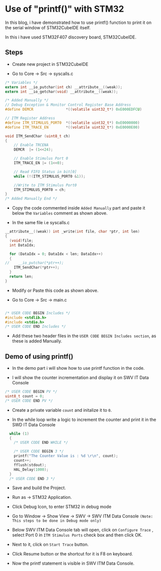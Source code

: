 
# Use of "printf()" with STM32 

In this blog, i have demonstrated how to use printf() function to print it on the serial window of STM32CubeIDE itself.

In this i have used STM32F407 discovery board, STM32CubeIDE.




## Steps 

- Create new project in STM32CubeIDE

- Go to Core -> Src -> syscalls.c

```c
/* Variables */
extern int __io_putchar(int ch) __attribute__((weak));
extern int __io_getchar(void) __attribute__((weak));

/* Added Manually */
// Debug Exception & Monitor Control Register Base Address
#define DEMCR               *((volatile uint32_t*) 0xE000EDFCU)

// ITM Register Address
#define ITM_STIMULUS_PORT0  *((volatile uint32_t*) 0xE0000000)
#define ITM_TRACE_EN        *((volatile uint32_t*) 0xE0000E00)

void ITM_SendChar (uint8_t ch)
{
	// Enable TRCENA
	DEMCR  |= (1<<24);

	// Enable Stimulus Port 0
	ITM_TRACE_EN |= (1<<0);

	// Read FIFO Status in bit[0]
	while (!(ITM_STIMULUS_PORT0 &1));

	//Write to ITM Stimulus Port0
	ITM_STIMULUS_PORT0 = ch;
}
/* Added Manually End */

```
- Copy the code commented inside `Added Manually` part and paste it below the `Variables` comment as shown above.

- In the same file i.e syscalls.c 

``` c
__attribute__((weak)) int _write(int file, char *ptr, int len)
{
  (void)file;
  int DataIdx;

  for (DataIdx = 0; DataIdx < len; DataIdx++)
  {
//    __io_putchar(*ptr++);
    ITM_SendChar(*ptr++);
  }
  return len;
}
```

- Modify or Paste this code as shown above.

- Go to Core -> Src -> main.c 

```c

/* USER CODE BEGIN Includes */
#include <stdlib.h>
#include <stdio.h>
/* USER CODE END Includes */

```

- Add these two header files in the `USER CODE BEGIN Includes section`, as these is added Manually.




## Demo of using printf()

- In the demo part i will show how to use printf function in the code.

- I will show the counter incrementation and display it on SWV IT Data Console

```c
/* USER CODE BEGIN PV */
uint8_t count = 0;
/* USER CODE END PV */

```
- Create a private variable `count` and initalize it to `0`.

- In the while loop write a logic to increment the counter and print it in the SWD IT Data Console

```c
  while (1)
  {
    /* USER CODE END WHILE */

    /* USER CODE BEGIN 3 */
	printf("The Counter Value is : %d \r\n", count);
	count++;
	fflush(stdout);
	HAL_Delay(1000);
  }
  /* USER CODE END 3 */
```
- Save and build the Project.

- Run as -> STM32 Application.

- Click Debug Icon, to enter STM32 in debug mode

- Go to Window -> Show View -> SWV -> SWV ITM Data Console `(Note: This steps to be done in Debug mode only)`

- Below SWV ITM Data Console tab will open, click on `Configure Trace` , select Port 0 in `ITM Stimulus Ports` check box and then click OK.

- Next to it, click on `Start Trace` button.

- Click Resume button or the shortcut for it is F8 on keyboard.

- Now the printf statement is visible in SWV ITM Data Console.